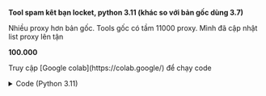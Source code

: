 <b>Tool spam kêt bạn locket, python 3.11 (khác so với bản gốc dùng 3.7)</b>
<p>Nhiều proxy hơn bản gốc. Tools gốc có tầm 11000 proxy. Mình đã cập nhật list proxy lên tận</p><b>100.000</b>
<p>Truy cập [Google colab](https://colab.google/) để chạy code</p>
<details>
  <summary>Code (Python 3.11)</summary>

```python 3.11
import os

repo_path = "/content/locket-spam"
target_path = "/content"

if not os.path.exists(repo_path):
    !git clone https://github.com/qtnug/locket-spam.git {repo_path}

!mv {repo_path}/* {target_path}/
!mv {repo_path}/.* {target_path}/ 2>/dev/null
!rm -rf {repo_path}

!python3 app.py
```

</details>
